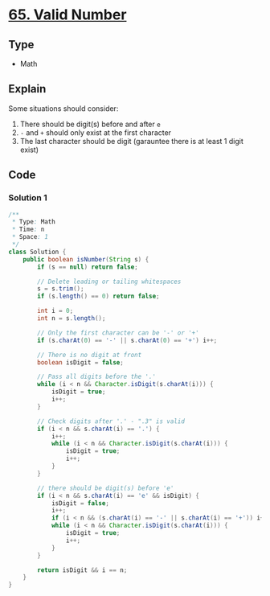 # [65. Valid Number](https://leetcode.com/problems/valid-number/)

## Type

- Math

## Explain

Some situations should consider:

1. There should be digit(s) before and after `e`
2. `-` and `+` should only exist at the first character
3. The last character should be digit (garauntee there is at least 1 digit exist)

## Code

### Solution 1

```java
/**
 * Type: Math
 * Time: n
 * Space: 1
 */
class Solution {
    public boolean isNumber(String s) {
        if (s == null) return false;

        // Delete leading or tailing whitespaces
        s = s.trim();
        if (s.length() == 0) return false;

        int i = 0;
        int n = s.length();

        // Only the first character can be '-' or '+'
        if (s.charAt(0) == '-' || s.charAt(0) == '+') i++;

        // There is no digit at front
        boolean isDigit = false;

        // Pass all digits before the '.'
        while (i < n && Character.isDigit(s.charAt(i))) {
            isDigit = true;
            i++;
        }

        // Check digits after '.' - ".3" is valid
        if (i < n && s.charAt(i) == '.') {
            i++;
            while (i < n && Character.isDigit(s.charAt(i))) {
                isDigit = true;
                i++;
            }
        }

        // there should be digit(s) before 'e'
        if (i < n && s.charAt(i) == 'e' && isDigit) {
            isDigit = false;
            i++;
            if (i < n && (s.charAt(i) == '-' || s.charAt(i) == '+')) i++;
            while (i < n && Character.isDigit(s.charAt(i))) {
                isDigit = true;
                i++;
            }
        }

        return isDigit && i == n;
    }
}
```